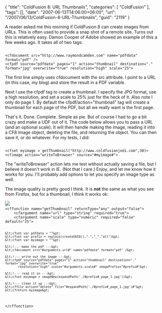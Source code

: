 {
	"title": "ColdFusion 8: URL Thumbnails",
	"categories": [
		"ColdFusion"
	],
	"tags": [],
	"date": "2007-06-13T14:06:00+06:00",
	"url": "/2007/06/13/ColdFusion-8-URL-Thumbnails",
	"guid": "2119"
}

A reader asked me this morning if ColdFusion 8 can create images from URLs. This is often used to provide a snap shot of a remote site. Turns out this is relatively easy. Damon Cooper of Adobe showed an example of this a few weeks ago. It takes all of two tags:

<more />

<code>
&lt;cfdocument src="http://www.raymondcamden.com" name="pdfdata" format="pdf" /&gt;
&lt;cfpdf source="pdfdata" pages="1" action="thumbnail" destination="." format="jpg" overwrite="true" resolution="high" scale="25"&gt;
</code>

The first line simply uses cfdocument with the src attribute. I point to a URL (in this case, my blog) and store the result in a PDF variable.

Next I use the cfpdf tag to create a thumbnail. I specify the JPG format, use a high resolution, and set a scale to 25% just for the heck of it. Also note I only do page 1. By default the cfpdf/action="thumbnail" tag will create a thumbnail for each page of the PDF, but all we really want is the first page.

That's it. Done. Complete. Simple as pie. But of course I had to go a bit crazy and make a UDF out of it. The code below allows you to pass a URL (and an optional scale). It will then handle making the image, reading it into a CF8 Image object, deleting the file, and returning the object. You can then save it, or do whatever. For my tests, I did:

<code>
&lt;cfset myimage = getThumbnail("http://www.coldfusionjedi.com",30)&gt;
&lt;cfimage action="writeToBrowser" source="#myimage#"&gt;
</code>

The "writeToBrowser" action lets me test without actually saving a file, but I believe it doesn't work in IE. (Not that I care.) Enjoy, and let me know how it works for you. I'll probably add options to let you specify an image type as well.

The image quality is pretty good I think. It is <b>not</b> the same as what you see from Firefox, but for a thumbnail, I think it works ok:

<img src="http://www.coldfusionjedi.com/images/geturl.png">

<code>
&lt;cffunction name="getThumbnail" returnType="any" output="false"&gt;
	&lt;cfargument name="url" type="string" required="true"&gt;
	&lt;cfargument name="scale" type="numeric" required="false" default="25"&gt;
	
	&lt;cfset var pdfdata = ""&gt;
	&lt;cfset var prefix = replace(createUUID(),"-","_","all")&gt;
	&lt;cfset var myimage = ""&gt;
	
	&lt;!--- make the pdf ---&gt;
	&lt;cfdocument src="#arguments.url#" name="pdfdata" format="pdf" /&gt;
	
	&lt;!--- write out the image ---&gt;
	&lt;cfpdf source="pdfdata" pages="1" action="thumbnail" destination="." format="jpg" overwrite="true" 
		   resolution="high" scale="#arguments.scale#" imagePrefix="#prefix#"&gt;
	
	&lt;!--- read it in ---&gt;
	&lt;cfset myimage = imageNew(expandPath('./#prefix#_page_1.jpg'))&gt;

	&lt;!--- clean it up ---&gt;
	&lt;cffile action="delete" file="#expandPath('./#prefix#_page_1.jpg')#"&gt;
	&lt;cfreturn myimage&gt;
&lt;/cffunction&gt;
</code>